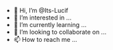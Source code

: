 - 👋 Hi, I’m @Its-Lucif
- 👀 I’m interested in ...
- 🌱 I’m currently learning ...
- 💞️ I’m looking to collaborate on ...
- 📫 How to reach me ...

<!---
Its-Lucif/Its-Lucif is a ✨ special ✨ repository because its `README.md` (this file) appears on your GitHub profile.
You can click the Preview link to take a look at your changes.
--->
